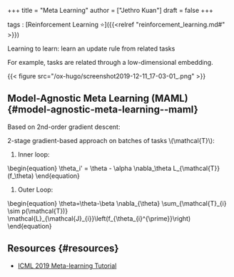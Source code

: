 +++
title = "Meta Learning"
author = ["Jethro Kuan"]
draft = false
+++

tags
: [Reinforcement Learning ⭐]({{<relref "reinforcement_learning.md#" >}})


Learning to learn: learn an update rule from related tasks

For example, tasks are related through a low-dimensional embedding.

{{< figure src="/ox-hugo/screenshot2019-12-11_17-03-01_.png" >}}


## Model-Agnostic Meta Learning (MAML) {#model-agnostic-meta-learning--maml}

Based on 2nd-order gradient descent:

2-stage gradient-based approach on batches of tasks \\(\mathcal{T}\\):

1.  Inner loop:

\begin{equation}
\theta\_i' = \theta - \alpha \nabla\_\theta L\_{\mathcal{T}}(f\_\theta)
\end{equation}

1.  Outer Loop:

\begin{equation}
  \theta=\theta-\beta \nabla\_{\theta} \sum\_{\mathcal{T}\_{i} \sim p(\mathcal{T})} \mathcal{L}\_{\mathcal{J}\_{i}}\left(f\_{\theta\_{i}^{\prime}}\right)
\end{equation}


## Resources {#resources}

-   [ICML 2019 Meta-learning Tutorial](https://sites.google.com/view/icml19metalearning)